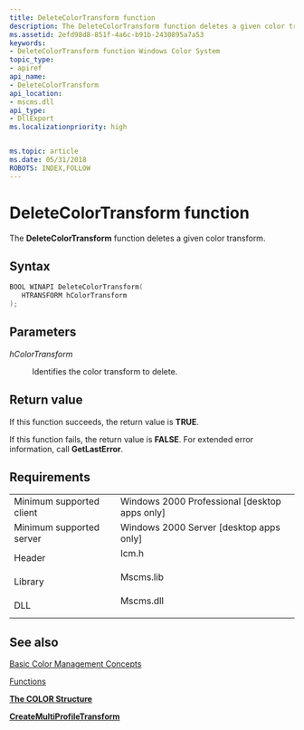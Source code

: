 ```yaml
---
title: DeleteColorTransform function
description: The DeleteColorTransform function deletes a given color transform.
ms.assetid: 2efd98d8-851f-4a6c-b91b-2430895a7a53
keywords:
- DeleteColorTransform function Windows Color System
topic_type:
- apiref
api_name:
- DeleteColorTransform
api_location:
- mscms.dll
api_type:
- DllExport
ms.localizationpriority: high


ms.topic: article
ms.date: 05/31/2018
ROBOTS: INDEX,FOLLOW
---
```


# DeleteColorTransform function

The **DeleteColorTransform** function deletes a given color transform.

## Syntax


```C++
BOOL WINAPI DeleteColorTransform(
   HTRANSFORM hColorTransform
);
```



## Parameters

<dl> <dt>

*hColorTransform* 
</dt> <dd>

Identifies the color transform to delete.

</dd> </dl>

## Return value

If this function succeeds, the return value is **TRUE**.

If this function fails, the return value is **FALSE**. For extended error information, call **GetLastError**.

## Requirements



|                                     |                                                                                      |
|-------------------------------------|--------------------------------------------------------------------------------------|
| Minimum supported client<br/> | Windows 2000 Professional \[desktop apps only\]<br/>                           |
| Minimum supported server<br/> | Windows 2000 Server \[desktop apps only\]<br/>                                 |
| Header<br/>                   | <dl> <dt>Icm.h</dt> </dl>     |
| Library<br/>                  | <dl> <dt>Mscms.lib</dt> </dl> |
| DLL<br/>                      | <dl> <dt>Mscms.dll</dt> </dl> |



## See also

<dl> <dt>

[Basic Color Management Concepts](basic-color-management-concepts.md)
</dt> <dt>

[Functions](functions.md)
</dt> <dt>

[**The COLOR Structure**](color.md)
</dt> <dt>

[**CreateMultiProfileTransform**](/windows/win32/api/icm/nf-icm-createmultiprofiletransform)
</dt> </dl>

 

 






